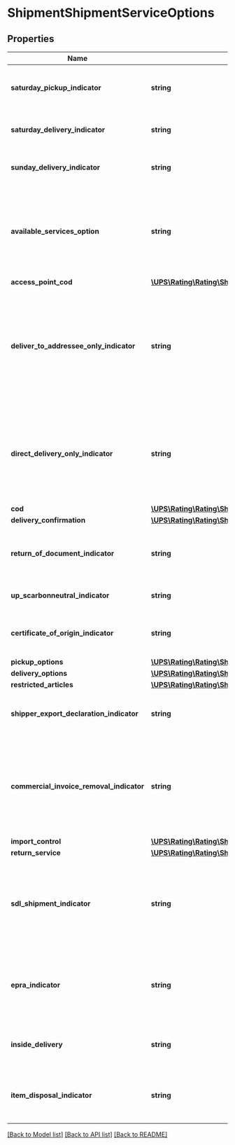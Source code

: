 # ShipmentShipmentServiceOptions

## Properties
Name | Type | Description | Notes
------------ | ------------- | ------------- | -------------
**saturday_pickup_indicator** | **string** | A flag indicating if the shipment requires a Saturday pickup. True if SaturdayPickupIndicator tag exists; false otherwise. Not available for GFP rating requests.  Empty Tag. | [optional] 
**saturday_delivery_indicator** | **string** | A flag indicating if a shipment must be delivered on a Saturday. True if SaturdayDeliveryIndicator tag exists; false otherwise  Empty Tag. | [optional] 
**sunday_delivery_indicator** | **string** | A flag indicating if a shipment must be delivered on a Sunday. True if SundayDeliveryIndicator tag exists; false otherwise  Empty Tag. | [optional] 
**available_services_option** | **string** | If we need diferent available services in response, this option is used for shop request option. SaturdayDeliveryIndicator/ SundayDeliveryIndicator will be ignored in that case.  Valid Values:1- Weekday+Saturday services2- Weekday+Sunday services3- Weekday+Sat services+Sun services | [optional] 
**access_point_cod** | [**\UPS\Rating\Rating\ShipmentServiceOptionsAccessPointCOD**](ShipmentServiceOptionsAccessPointCOD.md) |  | [optional] 
**deliver_to_addressee_only_indicator** | **string** | Presence/Absence Indicator. Any value inside is ignored. DeliverToAddresseeOnlyIndicator is shipper specified restriction that requires the addressee to be the one who takes final delivery of the \&quot;Hold For PickUp at UPS Access Point package.  Presence of indicator means shipper restriction will apply to the shipment.  Only valid for Shipment Indication type \&quot;01 - Hold For PickUp at UPS Access Point. | [optional] 
**direct_delivery_only_indicator** | **string** | Presence/Absence Indicator. Any value inside is ignored. Direct Delivery Only (DDO) accessorial in a request would ensure that delivery is made only to the Ship To address on the shipping label.  This accessorial is not valid with Shipment Indication Types:01 - Hold For Pickup At UPS Access Point 02 - UPS Access Point Delivery\&quot; | [optional] 
**cod** | [**\UPS\Rating\Rating\ShipmentServiceOptionsCOD**](ShipmentServiceOptionsCOD.md) |  | [optional] 
**delivery_confirmation** | [**\UPS\Rating\Rating\ShipmentServiceOptionsDeliveryConfirmation**](ShipmentServiceOptionsDeliveryConfirmation.md) |  | [optional] 
**return_of_document_indicator** | **string** | Return of Documents Indicator - If the flag is present, the shipper has requested the ReturnOfDocument accessorial be added to the shipment  Valid for Poland to Poland shipment. | [optional] 
**up_scarbonneutral_indicator** | **string** | UPS carbon neutral indicator. Indicates the shipment will be rated as carbon neutral. | [optional] 
**certificate_of_origin_indicator** | **string** | The empty tag in request indicates that customer would be using UPS prepared SED form.  Valid for UPS World Wide Express Freight shipments. | [optional] 
**pickup_options** | [**\UPS\Rating\Rating\ShipmentServiceOptionsPickupOptions**](ShipmentServiceOptionsPickupOptions.md) |  | [optional] 
**delivery_options** | [**\UPS\Rating\Rating\ShipmentServiceOptionsDeliveryOptions**](ShipmentServiceOptionsDeliveryOptions.md) |  | [optional] 
**restricted_articles** | [**\UPS\Rating\Rating\ShipmentServiceOptionsRestrictedArticles**](ShipmentServiceOptionsRestrictedArticles.md) |  | [optional] 
**shipper_export_declaration_indicator** | **string** | The empty tag in request indicates that customer would be using UPS prepared SED form.  Valid for UPS World Wide Express Freight shipments. | [optional] 
**commercial_invoice_removal_indicator** | **string** | Presence/Absence Indicator. Any value inside is ignored. CommercialInvoiceRemovalIndicator - empty tag means indicator is present. CommercialInvoiceRemovalIndicator allows a shipper to dictate that UPS remove the Commercial Invoice from the user&#x27;s shipment before the shipment is delivered to the ultimate consignee. | [optional] 
**import_control** | [**\UPS\Rating\Rating\ShipmentServiceOptionsImportControl**](ShipmentServiceOptionsImportControl.md) |  | [optional] 
**return_service** | [**\UPS\Rating\Rating\ShipmentServiceOptionsReturnService**](ShipmentServiceOptionsReturnService.md) |  | [optional] 
**sdl_shipment_indicator** | **string** | Empty Tag means the indicator is present. This field is a flag to indicate if the receiver needs SDL rates in response. True if SDLShipmentIndicator tag exists; false otherwise.  If present, the State Department License (SDL) rates will be returned in the response.This service requires that the account number is enabled for SDL. | [optional] 
**epra_indicator** | **string** | Presence/Absence Indicator. Any value inside is ignored. This field is a flag to indicate Package Release Code is requested for shipment. This accessorial is only valid with ShipmentIndicationType \&quot;01\&quot; - Hold for Pickup at UPS Access Point. | [optional] 
**inside_delivery** | **string** | Inside Delivery accessory. Valide values:                                         01- White Glove                        02 - Room of Choice                   03 - Installation  Shippers account needs to have a valid contract for Heavy Goods Service. | [optional] 
**item_disposal_indicator** | **string** | Presence/Absence Indicator. Any value inside is ignored. If present, indicates that the customer would like items disposed.   Shippers account needs to have a valid contract for Heavy Goods Service. | [optional] 

[[Back to Model list]](../../README.md#documentation-for-models) [[Back to API list]](../../README.md#documentation-for-api-endpoints) [[Back to README]](../../README.md)

